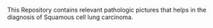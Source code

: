 This Repository contains relevant pathologic pictures that helps in the diagnosis of Squamous cell lung carcinoma.
